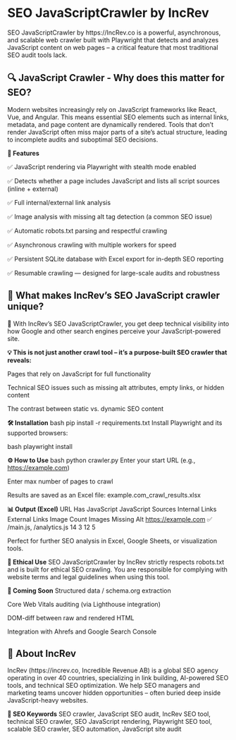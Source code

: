 <H1>SEO JavaScriptCrawler by IncRev</H1>
SEO JavaScriptCrawler by https://IncRev.co is a powerful, asynchronous, and scalable web crawler built with Playwright that detects and analyzes JavaScript content on web pages – a critical feature that most traditional SEO audit tools lack.

<H2>🔍 JavaScript Crawler - Why does this matter for SEO?</H2>
Modern websites increasingly rely on JavaScript frameworks like React, Vue, and Angular. This means essential SEO elements such as internal links, metadata, and page content are dynamically rendered. Tools that don’t render JavaScript often miss major parts of a site’s actual structure, leading to incomplete audits and suboptimal SEO decisions.

**🚀 Features**

✅ JavaScript rendering via Playwright with stealth mode enabled

✅ Detects whether a page includes JavaScript and lists all script sources (inline + external)

✅ Full internal/external link analysis

✅ Image analysis with missing alt tag detection (a common SEO issue)

✅ Automatic robots.txt parsing and respectful crawling

✅ Asynchronous crawling with multiple workers for speed

✅ Persistent SQLite database with Excel export for in-depth SEO reporting

✅ Resumable crawling — designed for large-scale audits and robustness

<H2>🎯 What makes IncRev’s SEO JavaScript crawler unique?</H2>
🧠 With IncRev’s SEO JavaScriptCrawler, you get deep technical visibility into how Google and other search engines perceive your JavaScript-powered site.

**💡 This is not just another crawl tool – it’s a purpose-built SEO crawler that reveals:**

Pages that rely on JavaScript for full functionality

Technical SEO issues such as missing alt attributes, empty links, or hidden content

The contrast between static vs. dynamic SEO content

**🛠️ Installation**
bash
pip install -r requirements.txt
Install Playwright and its supported browsers:

bash
playwright install

**⚙️ How to Use**
bash
python crawler.py
Enter your start URL (e.g., https://example.com)

Enter max number of pages to crawl

Results are saved as an Excel file: example.com_crawl_results.xlsx

**📊 Output (Excel)**
URL	Has JavaScript	JavaScript Sources	Internal Links	External Links	Image Count	Images Missing Alt
https://example.com	✅	/main.js, /analytics.js	14	3	12	5

Perfect for further SEO analysis in Excel, Google Sheets, or visualization tools.

**🔐 Ethical Use**
SEO JavaScriptCrawler by IncRev strictly respects robots.txt and is built for ethical SEO crawling. You are responsible for complying with website terms and legal guidelines when using this tool.

**🧭 Coming Soon**
Structured data / schema.org extraction

Core Web Vitals auditing (via Lighthouse integration)

DOM-diff between raw and rendered HTML

Integration with Ahrefs and Google Search Console

<H2>💬 About IncRev </H2>
IncRev (https://increv.co, Incredible Revenue AB) is a global SEO agency operating in over 40 countries, specializing in link building, AI-powered SEO tools, and technical SEO optimization. We help SEO managers and marketing teams uncover hidden opportunities – often buried deep inside JavaScript-heavy websites.

**🔑 SEO Keywords**
SEO crawler, JavaScript SEO audit, IncRev SEO tool, technical SEO crawler, SEO JavaScript rendering, Playwright SEO tool, scalable SEO crawler, SEO automation, JavaScript site audit















